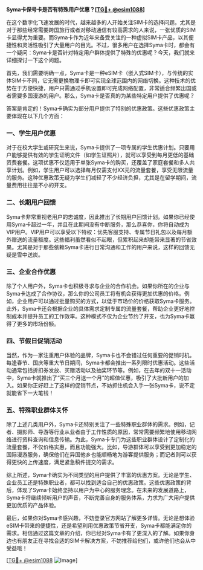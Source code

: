 **Syma卡保号卡是否有特殊用户优惠？[[TG💪+ @esim1088](https://t.me/s/esim1088)]**

在这个数字化飞速发展的时代，越来越多的人开始关注SIM卡的选择问题。尤其是对于那些经常需要跨国旅行或者对移动通信有较高需求的人来说，一张优质的SIM卡显得尤为重要。而Syma卡作为近年来备受关注的一种虚拟SIM卡产品，以其便捷性和灵活性吸引了大量用户的目光。不过，很多用户在选择Syma卡时，都会有一个疑问：Syma卡是否针对特定用户群体提供了特殊的优惠呢？今天，我们就来详细探讨一下这个问题。

首先，我们需要明确一点，Syma卡是一种eSIM卡（嵌入式SIM卡），与传统的实体SIM卡不同，它无需更换物理卡即可实现全球范围内的网络切换。这种技术的优势在于方便快捷，用户只需通过手机设置即可完成网络配置，非常适合频繁出国或者需要多国漫游的用户。那么，Syma卡是否真的为某些特定用户提供了优惠呢？

答案是肯定的！Syma卡确实为部分用户提供了特别的优惠政策。这些优惠政策主要体现在以下几个方面：

### 一、学生用户优惠

对于在校大学生或研究生来说，Syma卡提供了一项专属的学生优惠计划。只要用户能够提供有效的学生证明文件（如学生证照片），就可以享受到每月更低的基础资费套餐。这项优惠不仅适用于单张Syma卡的购买，还覆盖了家庭套餐和多人共享计划。例如，学生用户可以选择每月仅需支付XX元的流量套餐，享受无限流量的服务。这种优惠政策无疑为学生们减轻了不少经济负担，尤其是在留学期间，流量费用往往是不小的开支。

### 二、长期用户回馈

Syma卡非常重视老用户的忠诚度，因此推出了长期用户回馈计划。如果你已经使用Syma卡超过一年，并且在此期间没有中断服务，那么恭喜你，你将自动成为VIP用户。VIP用户可以享受以下特权：优先客服支持、专属节日礼包以及每月额外赠送的流量额度。这些福利虽然看似不起眼，但累积起来却能带来显著的节省效果。尤其是对于那些依赖Syma卡进行日常沟通和工作的用户来说，这样的回馈无疑是雪中送炭。

### 三、企业合作优惠

除了个人用户外，Syma卡也积极寻求与企业的合作机会。如果你所在的企业与Syma卡达成了合作协议，那么你的公司员工将有机会获得更加优惠的价格。例如，企业用户可以通过批量购买的方式，以低于市场价的价格获取Syma卡服务。此外，Syma卡还会根据企业的具体需求定制专属的流量套餐，帮助企业更好地控制成本并提升员工的工作效率。这种模式不仅为企业节约了开支，也为Syma卡赢得了更多的市场份额。

### 四、节假日促销活动

当然，作为一家注重用户体验的品牌，Syma卡也不会错过任何重要的促销时机。每逢春节、国庆等重大节日期间，Syma卡都会推出一系列限时优惠活动。这些活动通常包括折扣券发放、买赠活动以及抽奖环节等。例如，在去年的双十一活动中，Syma卡就推出了“买三个月送一个月”的超值优惠，吸引了大批新用户的加入。如果你正好赶上了这样的促销节点，不妨抓住机会入手一张Syma卡，说不定就能省下一大笔钱！

### 五、特殊职业群体关怀

除了上述几类用户外，Syma卡还特别关注了一些特殊职业群体的需求。例如，记者、摄影师、导游等行业从业者由于工作性质的原因，常常需要频繁地使用移动网络进行资料查询和信息传输。为此，Syma卡专门为这些职业群体设计了定制化的流量套餐，不仅价格实惠，而且功能强大。比如，导游群体可以享受到更加稳定的国际漫游服务，确保他们在异国他乡也能顺畅地为游客提供服务；而记者则可以获得更快的上传速度，满足紧急稿件提交的需求。

综上所述，Syma卡确实为不同类型的用户提供了丰富的优惠方案。无论是学生、企业员工还是特殊职业者，都可以找到适合自己的优惠政策。这些优惠政策的背后，体现了Syma卡始终坚持以用户为中心的服务理念。在未来的发展道路上，Syma卡将继续倾听用户的声音，不断完善自身的服务体系，力求为广大用户提供更加优质的产品体验。

最后，如果你对Syma卡感兴趣，不妨登录官方网站了解更多详情。无论是想体验eSIM卡带来的便捷性，还是希望利用优惠政策节省开支，Syma卡都能满足你的需求。相信通过这篇文章的介绍，你已经对Syma卡有了更深入的了解。如果你身边也有朋友正在寻找合适的SIM卡解决方案，不妨推荐给他们，或许他们也会从中受益哦！

[[TG💪+ @esim1088](https://t.me/s/esim1088) ![Image](https://i.postimg.cc/4NQfJmqS/Snipaste-2025-05-13-00-14-12.png)]
